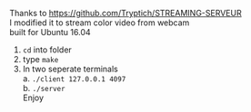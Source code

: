 Thanks to https://github.com/Tryptich/STREAMING-SERVEUR <br />
I modified it to stream color video from webcam <br />
built for Ubuntu 16.04 <br />

1. `cd` into folder  <br />
2. type `make` <br />
3. In two seperate terminals <br />
  a. `./client 127.0.0.1 4097` <br />
  b. `./server` <br />
 Enjoy 
